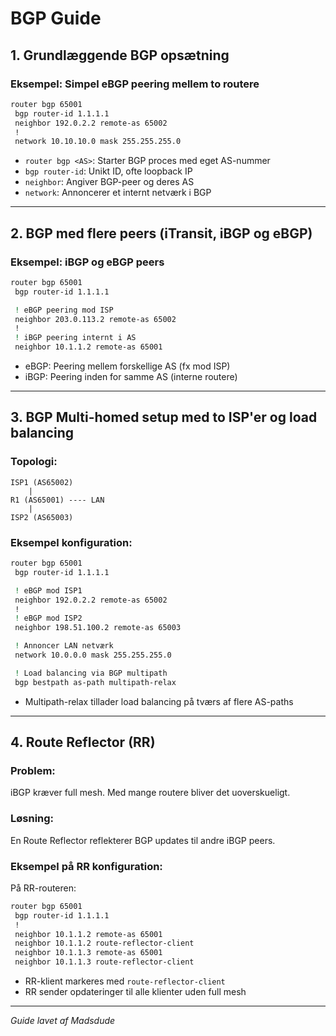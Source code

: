
# BGP Guide

## 1. Grundlæggende BGP opsætning

### Eksempel: Simpel eBGP peering mellem to routere

```bash
router bgp 65001
 bgp router-id 1.1.1.1
 neighbor 192.0.2.2 remote-as 65002
 !
 network 10.10.10.0 mask 255.255.255.0
```

- `router bgp <AS>`: Starter BGP proces med eget AS-nummer  
- `bgp router-id`: Unikt ID, ofte loopback IP  
- `neighbor`: Angiver BGP-peer og deres AS  
- `network`: Annoncerer et internt netværk i BGP  

---

## 2. BGP med flere peers (iTransit, iBGP og eBGP)

### Eksempel: iBGP og eBGP peers

```bash
router bgp 65001
 bgp router-id 1.1.1.1

 ! eBGP peering mod ISP
 neighbor 203.0.113.2 remote-as 65002
 !
 ! iBGP peering internt i AS
 neighbor 10.1.1.2 remote-as 65001
```

- eBGP: Peering mellem forskellige AS (fx mod ISP)  
- iBGP: Peering inden for samme AS (interne routere)  

---

## 3. BGP Multi-homed setup med to ISP'er og load balancing

### Topologi:

```
ISP1 (AS65002)
    |
R1 (AS65001) ---- LAN
    |
ISP2 (AS65003)
```

### Eksempel konfiguration:

```bash
router bgp 65001
 bgp router-id 1.1.1.1

 ! eBGP mod ISP1
 neighbor 192.0.2.2 remote-as 65002
 !
 ! eBGP mod ISP2
 neighbor 198.51.100.2 remote-as 65003

 ! Annoncer LAN netværk
 network 10.0.0.0 mask 255.255.255.0

 ! Load balancing via BGP multipath
 bgp bestpath as-path multipath-relax
```

- Multipath-relax tillader load balancing på tværs af flere AS-paths  

---

## 4. Route Reflector (RR)

### Problem:

iBGP kræver full mesh. Med mange routere bliver det uoverskueligt.

### Løsning:

En Route Reflector reflekterer BGP updates til andre iBGP peers.

### Eksempel på RR konfiguration:

På RR-routeren:

```bash
router bgp 65001
 bgp router-id 1.1.1.1
 !
 neighbor 10.1.1.2 remote-as 65001
 neighbor 10.1.1.2 route-reflector-client
 neighbor 10.1.1.3 remote-as 65001
 neighbor 10.1.1.3 route-reflector-client
```

- RR-klient markeres med `route-reflector-client`  
- RR sender opdateringer til alle klienter uden full mesh  

---

*Guide lavet af Madsdude*
